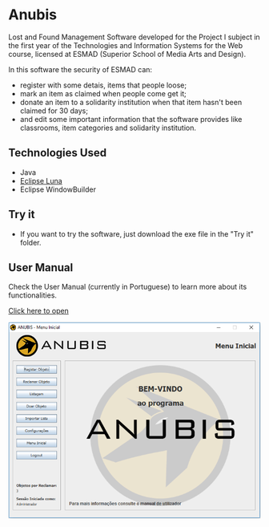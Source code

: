 # Anubis

Lost and Found Management Software developed for the Project I subject in the first year of the Technologies and Information Systems for the Web course, licensed at ESMAD (Superior School of Media Arts and Design).

In this software the security of ESMAD can:
 - register with some detais, items that people loose;
 - mark an item as claimed when people come get it;
 - donate an item to a solidarity institution when that item hasn't been claimed for 30 days;
 - and edit some important information that the software provides like classrooms, item categories and solidarity institution.


## Technologies Used

* Java
* [Eclipse Luna](https://www.eclipse.org/luna/)
* Eclipse WindowBuilder

## Try it
* If you want to try the software, just download the exe file in the "Try it" folder.

## User Manual
Check the User Manual (currently in Portuguese) to learn more about its functionalities.

[Click here to open]()

![Homepage](Screenshots/homepage.png?raw=true&s=100)

